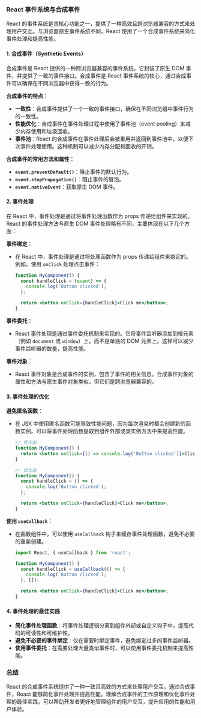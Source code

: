 ### React 事件系统与合成事件

React 的事件系统是其核心功能之一，提供了一种高效且跨浏览器兼容的方式来处理用户交互。与浏览器原生事件系统不同，React 使用了一个合成事件系统来简化事件处理和提高性能。

#### 1. 合成事件（Synthetic Events）

合成事件是 React 提供的一种跨浏览器兼容的事件系统，它封装了原生 DOM 事件，并提供了一致的事件接口。合成事件是 React 事件系统的核心，通过合成事件可以确保在不同浏览器中获得一致的行为。

**合成事件的特点**：
- **一致性**：合成事件提供了一个一致的事件接口，确保在不同浏览器中事件行为的一致性。
- **性能优化**：合成事件在事件处理过程中使用了事件池（event pooling）来减少内存使用和垃圾回收。
- **事件池**：React 的合成事件在事件处理后会被重用并返回到事件池中，以便下次事件处理使用。这种机制可以减少内存分配和回收的开销。

**合成事件的常用方法和属性**：
- **`event.preventDefault()`**：阻止事件的默认行为。
- **`event.stopPropagation()`**：阻止事件的冒泡。
- **`event.nativeEvent`**：获取原生 DOM 事件。

#### 2. 事件处理

在 React 中，事件处理是通过将事件处理函数作为 props 传递给组件来实现的。React 的事件处理方法与原生 DOM 事件处理略有不同，主要体现在以下几个方面：

**事件绑定**：
- 在 React 中，事件处理是通过将处理函数作为 props 传递给组件来绑定的。例如，使用 `onClick` 处理点击事件：

    ```jsx
    function MyComponent() {
      const handleClick = (event) => {
        console.log('Button clicked');
      };

      return <button onClick={handleClick}>Click me</button>;
    }
    ```

**事件委托**：
- React 事件处理是通过事件委托机制来实现的。它将事件监听器添加到根元素（例如 `document` 或 `window`）上，而不是单独的 DOM 元素上。这样可以减少事件监听器的数量，提高性能。

**事件对象**：
- React 事件对象是合成事件的实例，包含了事件的相关信息。合成事件对象的属性和方法与原生事件对象类似，但它们是跨浏览器兼容的。

#### 3. 事件处理的优化

**避免匿名函数**：
- 在 JSX 中使用匿名函数可能导致性能问题，因为每次渲染时都会创建新的函数实例。可以将事件处理函数提取到组件外部或类实例方法中来提高性能。

    ```jsx
    // 优化前
    function MyComponent() {
      return <button onClick={() => console.log('Button clicked')}>Click me</button>;
    }

    // 优化后
    function MyComponent() {
      const handleClick = () => {
        console.log('Button clicked');
      };

      return <button onClick={handleClick}>Click me</button>;
    }
    ```

**使用 `useCallback`**：
- 在函数组件中，可以使用 `useCallback` 钩子来缓存事件处理函数，避免不必要的重新创建。

    ```jsx
    import React, { useCallback } from 'react';

    function MyComponent() {
      const handleClick = useCallback(() => {
        console.log('Button clicked');
      }, []);

      return <button onClick={handleClick}>Click me</button>;
    }
    ```

#### 4. 事件处理的最佳实践

- **简化事件处理函数**：将事件处理逻辑分离到组件外部或自定义钩子中，提高代码的可读性和可维护性。
- **避免不必要的事件绑定**：仅在需要时绑定事件，避免绑定过多的事件监听器。
- **使用事件委托**：在需要处理大量类似事件时，可以使用事件委托机制来提高性能。

### 总结

React 的合成事件系统提供了一种一致且高效的方式来处理用户交互。通过合成事件，React 能够简化事件处理并提高性能。理解合成事件的工作原理和优化事件处理的最佳实践，可以帮助开发者更好地管理组件的用户交互，提升应用的性能和用户体验。
